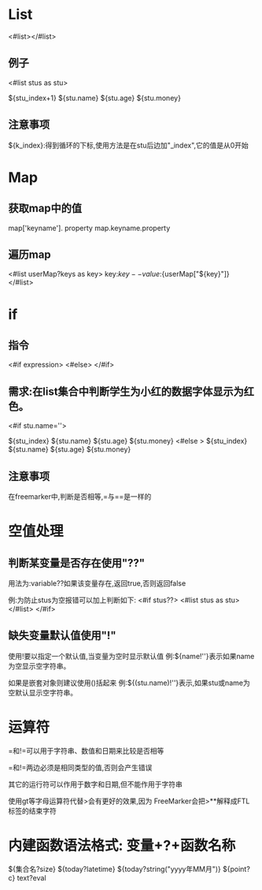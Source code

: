 # List

<#list></#list>

## 例子

<#list stus as stu>
<tr>
<td>${stu_index+1}</td>
<td>${stu.name}</td>
<td>${stu.age}</td>
<td>${stu.money}</td>
</tr>
</#list>

## 注意事项

${k_index}:得到循环的下标,使用方法是在stu后边加"_index",它的值是从0开始



# Map

## 获取map中的值

map['keyname']. property
map.keyname.property

## 遍历map

<#list userMap?keys as key>
key:${key}--value:${userMap["${key}"]}
</#list>


# if


## 指令
<#if expression>
<#else>
</#if>

## 需求:在list集合中判断学生为小红的数据字体显示为红色。

<#if stu.name=''>
<tr style="color: red">
<td>${stu_index}</td>
<td>${stu.name}</td>
<td>${stu.age}</td>
<td>${stu.money}</td>
</tr>
<#else >
<tr>
<td>${stu_index}</td>
<td>${stu.name}</td>
<td>${stu.age}</td>
<td>${stu.money}</td>
</tr>
</#if>

## 注意事项

在freemarker中,判断是否相等,=与==是一样的


# 空值处理

## 判断某变量是否存在使用"??"

用法为:variable??如果该变量存在,返回true,否则返回false

例:为防止stus为空报错可以加上判断如下:
<#if stus??>
<#list stus as stu>
</#list>
</#if>

## 缺失变量默认值使用"!"

使用!要以指定一个默认值,当变量为空时显示默认值
例:${name!''}表示如果name为空显示空字符串。

如果是嵌套对象则建议使用()括起来
例:${(stu.name)!''}表示,如果stu或name为空默认显示空字符串。



# 运算符

=和!=可以用于字符串、数值和日期来比较是否相等

=和!=两边必须是相同类型的值,否则会产生错误

其它的运行符可以作用于数字和日期,但不能作用于字符串

使用gt等字母运算符代替>会有更好的效果,因为 FreeMarker会把>**解释成FTL标签的结束字符



# 内建函数语法格式: 变量+?+函数名称

${集合名?size}
${today?latetime}
${today?string("yyyy年MM月")}
${point?c}
text?eval

